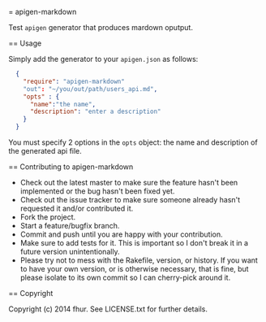 = apigen-markdown

Test `apigen` generator that produces mardown oputput.

== Usage

Simply add the generator to your `apigen.json` as follows:

```json
  {
    "require": "apigen-markdown"
    "out": "~/you/out/path/users_api.md",
    "opts" : {
      "name":"the name",
      "description": "enter a description"
    }
  }

```

You must specify 2 options in the `opts` object: the name and description of the generated api file.


== Contributing to apigen-markdown

* Check out the latest master to make sure the feature hasn't been implemented or the bug hasn't been fixed yet.
* Check out the issue tracker to make sure someone already hasn't requested it and/or contributed it.
* Fork the project.
* Start a feature/bugfix branch.
* Commit and push until you are happy with your contribution.
* Make sure to add tests for it. This is important so I don't break it in a future version unintentionally.
* Please try not to mess with the Rakefile, version, or history. If you want to have your own version, or is otherwise necessary, that is fine, but please isolate to its own commit so I can cherry-pick around it.

== Copyright

Copyright (c) 2014 fhur. See LICENSE.txt for
further details.

